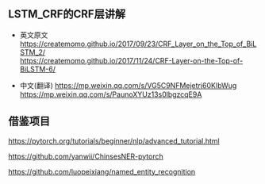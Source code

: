 ## LSTM_CRF的CRF层讲解

- 英文原文
https://createmomo.github.io/2017/09/23/CRF_Layer_on_the_Top_of_BiLSTM_2/  
https://createmomo.github.io/2017/11/24/CRF-Layer-on-the-Top-of-BiLSTM-6/

- 中文(翻译)
https://mp.weixin.qq.com/s/VG5C9NFMejetrj60KIbWug  
https://mp.weixin.qq.com/s/PaunoXYUz13s0lbgzcqE9A



## 借鉴项目

https://pytorch.org/tutorials/beginner/nlp/advanced_tutorial.html

https://github.com/yanwii/ChinsesNER-pytorch

https://github.com/luopeixiang/named_entity_recognition
